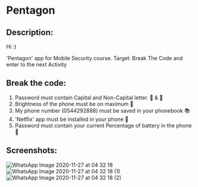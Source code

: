 # Pentagon

## Description:
Hi :)

'Pentagon' app for Mobile Security course.
Target: Break The Code and enter to the next Activity

## Break the code:
1. Password must contain Capital and Non-Capital letter. :older_man: & :baby:
2. Brightness of the phone must be on maximum :high_brightness:
3. My phone number (0544292888) must be saved in your phonebook :books:
4. 'Netflix' app must be installed in your phone :movie_camera: 
5. Password must contain your current Percentage of battery in the phone :battery:

## Screenshots:
![WhatsApp Image 2020-11-27 at 04 32 18](https://user-images.githubusercontent.com/57419411/100404598-6f7c0f00-306a-11eb-852c-30d399082d80.jpeg)
![WhatsApp Image 2020-11-27 at 04 32 18 (1)](https://user-images.githubusercontent.com/57419411/100404602-7276ff80-306a-11eb-9f83-2fe61c80fcf8.jpeg)
![WhatsApp Image 2020-11-27 at 04 32 18 (2)](https://user-images.githubusercontent.com/57419411/100404611-74d95980-306a-11eb-9f23-7ebffa318cf6.jpeg)

